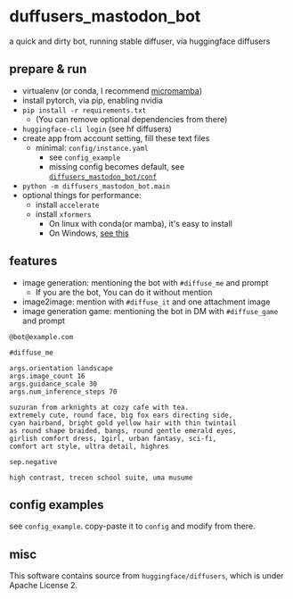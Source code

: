 # duffusers_mastodon_bot

a quick and dirty bot, running stable diffuser, via huggingface diffusers

## prepare & run

- virtualenv (or conda, I recommend [micromamba](https://github.com/mamba-org/mamba))
- install pytorch, via pip, enabling nvidia
- `pip install -r requirements.txt`
  - (You can remove optional dependencies from there)
- `huggingface-cli login` (see hf diffusers)
- create app from account setting, fill these text files
  - minimal: `config/instance.yaml`
    - see `config_example`
    - missing config becomes default, see [`diffusers_mastodon_bot/conf`](./diffusers_mastodon_bot/conf)
- `python -m diffusers_mastodon_bot.main`
- optional things for performance:
  - install `accelerate`
  - install `xformers`
    - On linux with conda(or mamba), it's easy to install
    - On Windows, [see this](https://github.com/AUTOMATIC1111/stable-diffusion-webui/discussions/2103)   

## features

- image generation: mentioning the bot with `#diffuse_me` and prompt
  - If you are the bot, You can do it without mention
- image2image: mention with `#diffuse_it` and one attachment image
- image generation game: mentioning the bot in DM with `#diffuse_game` and prompt

```text
@bot@example.com 

#diffuse_me 

args.orientation landscape
args.image_count 16
args.guidance_scale 30
args.num_inference_steps 70

suzuran from arknights at cozy cafe with tea.
extremely cute, round face, big fox ears directing side,
cyan hairband, bright gold yellow hair with thin twintail
as round shape braided, bangs, round gentle emerald eyes,
girlish comfort dress, 1girl, urban fantasy, sci-fi,
comfort art style, ultra detail, highres

sep.negative

high contrast, trecen school suite, uma musume
```

## config examples

see `config_example`. copy-paste it to `config` and modify from there.

## misc

This software contains source from `huggingface/diffusers`, which is under Apache License 2.